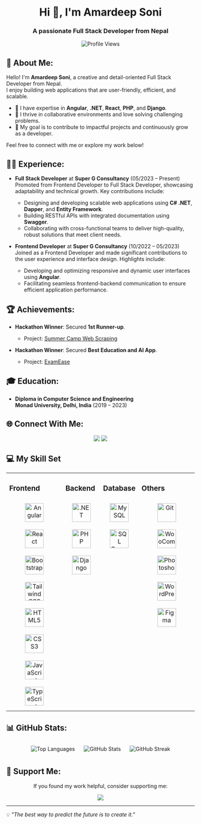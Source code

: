 <h1 align="center">Hi 👋, I'm Amardeep Soni</h1>
<h3 align="center">A passionate Full Stack Developer from Nepal</h3>

<div align="center">
  <img src="https://visitcount.itsvg.in/api?id=amardeep-soni&label=Profile%20Views&color=1&icon=5&pretty=true" alt="Profile Views" />
</div>

## 💫 About Me:

Hello! I'm **Amardeep Soni**, a creative and detail-oriented Full Stack Developer from Nepal.  
I enjoy building web applications that are user-friendly, efficient, and scalable.

- 🔧 I have expertise in **Angular**, **.NET**, **React**, **PHP**, and **Django**.
- 🚀 I thrive in collaborative environments and love solving challenging problems.
- 🎯 My goal is to contribute to impactful projects and continuously grow as a developer.

Feel free to connect with me or explore my work below!

## 🧑‍💻 Experience:

- **Full Stack Developer** at **Super G Consultancy** (05/2023 – Present)  
  Promoted from Frontend Developer to Full Stack Developer, showcasing adaptability and technical growth. Key contributions include:

  - Designing and developing scalable web applications using **C# .NET**, **Dapper**, and **Entity Framework**.
  - Building RESTful APIs with integrated documentation using **Swagger**.
  - Collaborating with cross-functional teams to deliver high-quality, robust solutions that meet client needs.

- **Frontend Developer** at **Super G Consultancy** (10/2022 – 05/2023)  
  Joined as a Frontend Developer and made significant contributions to the user experience and interface design. Highlights include:
  - Developing and optimizing responsive and dynamic user interfaces using **Angular**.
  - Facilitating seamless frontend-backend communication to ensure efficient application performance.

## 🏆 Achievements:

- **Hackathon Winner**: Secured **1st Runner-up**.
  - Project: [Summer Camp Web Scraping](https://github.com/amardeep-soni/hackathon)
    
- **Hackathon Winner**: Secured **Best Education and AI App**.
  - Project: [ExamEase](https://github.com/amardeep-soni/ExamEase)

## 🎓 Education:

- **Diploma in Computer Science and Engineering**  
  **Monad University, Delhi, India** (2019 – 2023)

## 🌐 Connect With Me:

<div align="center">
  <a href="https://facebook.com/amardeepsoni11"><img src="https://img.shields.io/badge/Facebook-%231877F2.svg?logo=Facebook&logoColor=white" /></a>
  <a href="https://linkedin.com/in/amardeepsoni11"><img src="https://img.shields.io/badge/LinkedIn-%230077B5.svg?logo=linkedin&logoColor=white" /></a>
</div>

## 💻 My Skill Set

<table><tr><td valign="top" width=30%">

### Frontend

<div align="center">  
<a href="https://angular.io/" target="_blank" title="Angular"><img style="margin: 10px" src="https://profilinator.rishav.dev/skills-assets/angularjs-original.svg" alt="Angular" height="50" /></a>  
<a href="https://reactjs.org/" target="_blank" title="React"><img style="margin: 10px" src="https://profilinator.rishav.dev/skills-assets/react-original-wordmark.svg" alt="React" height="50" /></a>  
<a href="https://getbootstrap.com/docs/3.4/javascript/" target="_blank" title="Bootstrap"><img style="margin: 10px" src="https://profilinator.rishav.dev/skills-assets/bootstrap-plain.svg" alt="Bootstrap" height="50" /></a>  
<a href="https://www.tailwindcss.com/" target="_blank" title="Tailwind CSS"><img style="margin: 10px" src="https://profilinator.rishav.dev/skills-assets/tailwindcss.svg" alt="Tailwind CSS" height="50" /></a>  
<a href="https://en.wikipedia.org/wiki/HTML5" target="_blank" title="HTML5"><img style="margin: 10px" src="https://profilinator.rishav.dev/skills-assets/html5-original-wordmark.svg" alt="HTML5" height="50" /></a>  
<a href="https://www.w3schools.com/css/" target="_blank" title="CSS3"><img style="margin: 10px" src="https://profilinator.rishav.dev/skills-assets/css3-original-wordmark.svg" alt="CSS3" height="50" /></a>  
<a href="https://www.javascript.com/" target="_blank" title="JavaScript"><img style="margin: 10px" src="https://profilinator.rishav.dev/skills-assets/javascript-original.svg" alt="JavaScript" height="50" /></a>  
<a href="https://www.typescriptlang.org/" target="_blank" title="TypeScript"><img style="margin: 10px" src="https://profilinator.rishav.dev/skills-assets/typescript-original.svg" alt="TypeScript" height="50" /></a>  
</div>

</td><td valign="top" width="20%">

### Backend

<div align="center">  
<a href="https://dotnet.microsoft.com/download/dotnet-framework" target="_blank" title=".NET"><img style="margin: 10px" src="https://profilinator.rishav.dev/skills-assets/dot-net-original-wordmark.svg" alt=".NET" height="50" /></a>  
<a href="https://www.php.net/" target="_blank" title="PHP"><img style="margin: 10px" src="https://profilinator.rishav.dev/skills-assets/php-original.svg" alt="PHP" height="50" /></a>  
<a href="https://www.djangoproject.com/" target="_blank" title="Django"><img style="margin: 10px" src="https://profilinator.rishav.dev/skills-assets/django-original.svg" alt="Django" height="50" /></a>  
</div>
</td><td valign="top" width="20%">

### Database

<div align="center">  
<a href="https://www.mysql.com/" target="_blank" title="MySQL"><img style="margin: 10px" src="https://profilinator.rishav.dev/skills-assets/mysql-original-wordmark.svg" alt="MySQL" height="50" /></a>  
<a href="https://learn.microsoft.com/en-us/sql/sql-server/?view=sql-server-ver16" target="_blank" title="SQL Server"><img style="margin: 10px" src="https://www.svgrepo.com/show/303229/microsoft-sql-server-logo.svg" alt="SQL Server" height="50" /></a>  
</div>

</td><td valign="top" width="30%">

### Others

<div align="center">  
<a href="https://github.com/" target="_blank" title="Git"><img style="margin: 10px" src="https://profilinator.rishav.dev/skills-assets/git-scm-icon.svg" alt="Git" height="50" /></a>  
<a href="https://woocommerce.com/" target="_blank" title="WooCommerce"><img style="margin: 10px" src="https://profilinator.rishav.dev/skills-assets/woocommerce.png" alt="WooCommerce" height="50" /></a>  
<a href="https://www.adobe.com/in/products/photoshop.html" target="_blank" title="Photoshop"><img style="margin: 10px" src="https://profilinator.rishav.dev/skills-assets/photoshop-plain.svg" alt="Photoshop" height="50" /></a>  
<a href="https://wordpress.com/" target="_blank" title="WordPress"><img style="margin: 10px" src="https://profilinator.rishav.dev/skills-assets/wordpress.png" alt="WordPress" height="50" /></a>  
<a href="https://www.figma.com/" target="_blank" title="Figma"><img style="margin: 10px" src="https://profilinator.rishav.dev/skills-assets/figma-icon.svg" alt="Figma" height="50" /></a>  
</div>

</td></tr></table>

## 📊 GitHub Stats:

<div align="center">
  <img src="https://github-readme-stats.vercel.app/api/top-langs?username=amardeep-soni&show_icons=true&locale=en&layout=compact" alt="Top Languages" style="margin: 10px;" />
  <img src="https://github-readme-stats.vercel.app/api?username=amardeep-soni&show_icons=true&locale=en" alt="GitHub Stats" style="margin: 10px;" />
  <img src="https://github-readme-streak-stats.herokuapp.com/?user=amardeep-soni&" alt="GitHub Streak" style="margin: 10px;" />
</div>

## 🤝 Support Me:

<div align="center">
  <p>If you found my work helpful, consider supporting me:</p>
  <a href="https://www.buymeacoffee.com/amardeepsoni" target="_blank">
    <img src="https://img.shields.io/badge/Buy_Me_A_Coffee-F76303?style=for-the-badge&logo=buy-me-a-coffee&logoColor=white" />
  </a>
</div>

---

💡 _"The best way to predict the future is to create it."_
